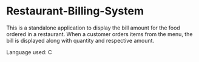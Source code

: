 # Restaurant-Billing-System

This is a standalone application to display the bill amount for the food ordered in a restaurant. When 
a customer orders items from the menu, the bill is displayed along with quantity and respective amount.

Language used: C
